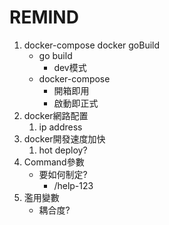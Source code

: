REMIND
=

1. docker-compose docker  goBuild
    + go build
        + dev模式 
    + docker-compose
        + 開箱即用
        + 啟動即正式
2. docker網路配置
    1. ip address
3. docker開發速度加快
    1. hot deploy?
4. Command參數
   + 要如何制定?
     + /help-123
5. 濫用變數
   + 耦合度?